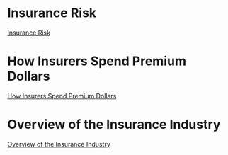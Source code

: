 # Insurance Risk

[Insurance Risk](https://www.youtube.com/watch?v=hRPXHN-ihL8)

# How Insurers Spend Premium Dollars

[How Insurers Spend Premium Dollars](https://www.youtube.com/watch?v=7cH85VlRWpc)

# Overview of the Insurance Industry

[Overview of the Insurance Industry](https://www.youtube.com/watch?v=66-pgjcv7F8)